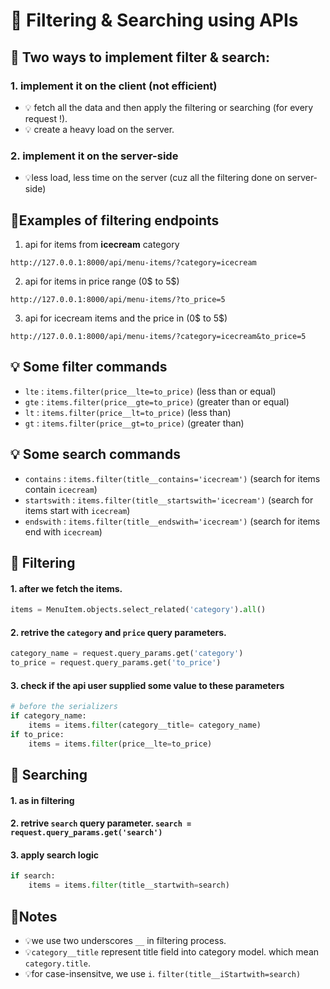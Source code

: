 # 📑 Filtering & Searching using APIs

## 🔵 Two ways to implement filter & search:
### 1. implement it on the client (not efficient)
- 💡 fetch all the data and then apply the filtering or searching (for every request !).
- 💡 create a heavy load on the server.

### 2. implement it on the server-side
- 💡less load, less time on the server (cuz all the filtering done on server-side)

## 📑Examples of filtering endpoints
1. api for items from **icecream** category
```http
http://127.0.0.1:8000/api/menu-items/?category=icecream
```
2. api for items in price range (0$ to 5$)
```http
http://127.0.0.1:8000/api/menu-items/?to_price=5
```
3. api for icecream items and the price in (0$ to 5$)
```http
http://127.0.0.1:8000/api/menu-items/?category=icecream&to_price=5
```

## 💡 Some filter commands 
- `lte` : `items.filter(price__lte=to_price)` (less than or equal)
- `gte` : `items.filter(price__gte=to_price)` (greater than or equal)
- `lt` : `items.filter(price__lt=to_price)` (less than)
- `gt` : `items.filter(price__gt=to_price)` (greater than)


## 💡 Some search commands
- `contains` : `items.filter(title__contains='icecream')` (search for items contain `icecream`)
- `startswith` : `items.filter(title__startswith='icecream')` (search for items start with `icecream`)
- `endswith` : `items.filter(title__endswith='icecream')` (search for items end with `icecream`)

## 📑 Filtering 
#### 1. after we fetch the items.
```python
items = MenuItem.objects.select_related('category').all()
```
#### 2. retrive the `category` and `price` query parameters.
```python
category_name = request.query_params.get('category')
to_price = request.query_params.get('to_price')
```
#### 3. check if the api user supplied some value to these parameters
```python
# before the serializers 
if category_name:
    items = items.filter(category__title= category_name)
if to_price:
    items = items.filter(price__lte=to_price)
```

## 📑 Searching
#### 1. as in filtering
#### 2. retrive `search` query parameter. `search = request.query_params.get('search')`
#### 3. apply search logic
```python
if search:
    items = items.filter(title__startwith=search)
```

## 📑Notes
- 💡we use two underscores `__` in filtering process.
- 💡`category__title` represent title field into category model. which mean `category.title`.
- 💡for case-insensitve, we use `i`. `filter(title__iStartwith=search)`